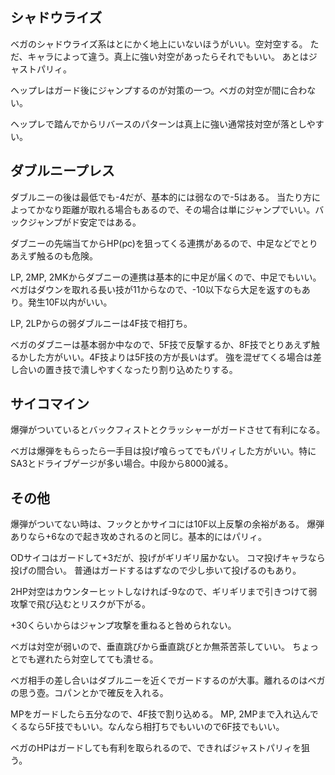 ## シャドウライズ

ベガのシャドウライズ系はとにかく地上にいないほうがいい。空対空する。
ただ、キャラによって違う。真上に強い対空があったらそれでもいい。
あとはジャストパリィ。

ヘップレはガード後にジャンプするのが対策の一つ。ベガの対空が間に合わない。

ヘップレで踏んでからリバースのパターンは真上に強い通常技対空が落としやすい。

## ダブルニープレス

ダブルニーの後は最低でも-4だが、基本的には弱なので-5はある。
当たり方によってかなり距離が取れる場合もあるので、その場合は単にジャンプでいい。バックジャンプがド安定ではある。

ダブニーの先端当てからHP(pc)を狙ってくる連携があるので、中足などでとりあえず触るのも危険。

LP, 2MP, 2MKからダブニーの連携は基本的に中足が届くので、中足でもいい。
ベガはダウンを取れる長い技が11からなので、-10以下なら大足を返すのもあり。発生10F以内がいい。

LP, 2LPからの弱ダブルニーは4F技で相打ち。

ベガのダブニーは基本弱か中なので、5F技で反撃するか、8F技でとりあえず触るかした方がいい。4F技よりは5F技の方が長いはず。
強を混ぜてくる場合は差し合いの置き技で潰しやすくなったり割り込めたりする。

## サイコマイン

爆弾がついているとバックフィストとクラッシャーがガードさせて有利になる。

ベガは爆弾をもらったら一手目は投げ喰らってでもパリィした方がいい。特にSA3とドライブゲージが多い場合。中段から8000減る。

## その他

爆弾がついてない時は、フックとかサイコには10F以上反撃の余裕がある。
爆弾ありなら+6なので起き攻めされるのと同じ。基本的にはパリィ。

ODサイコはガードして+3だが、投げがギリギリ届かない。
コマ投げキャラなら投げの間合い。
普通はガードするはずなので少し歩いて投げるのもあり。

2HP対空はカウンターヒットしなければ-9なので、ギリギリまで引きつけて弱攻撃で飛び込むとリスクが下がる。

+30くらいからはジャンプ攻撃を重ねると咎められない。

ベガは対空が弱いので、垂直跳びから垂直跳びとか無茶苦茶していい。
ちょっとでも遅れたら対空してても潰せる。

ベガ相手の差し合いはダブルニーを近くでガードするのが大事。離れるのはベガの思う壺。コパンとかで確反を入れる。

MPをガードしたら五分なので、4F技で割り込める。
MP, 2MPまで入れ込んでくるなら5F技でもいい。なんなら相打ちでもいいので6F技でもいい。

ベガのHPはガードしても有利を取られるので、できればジャストパリィを狙う。
